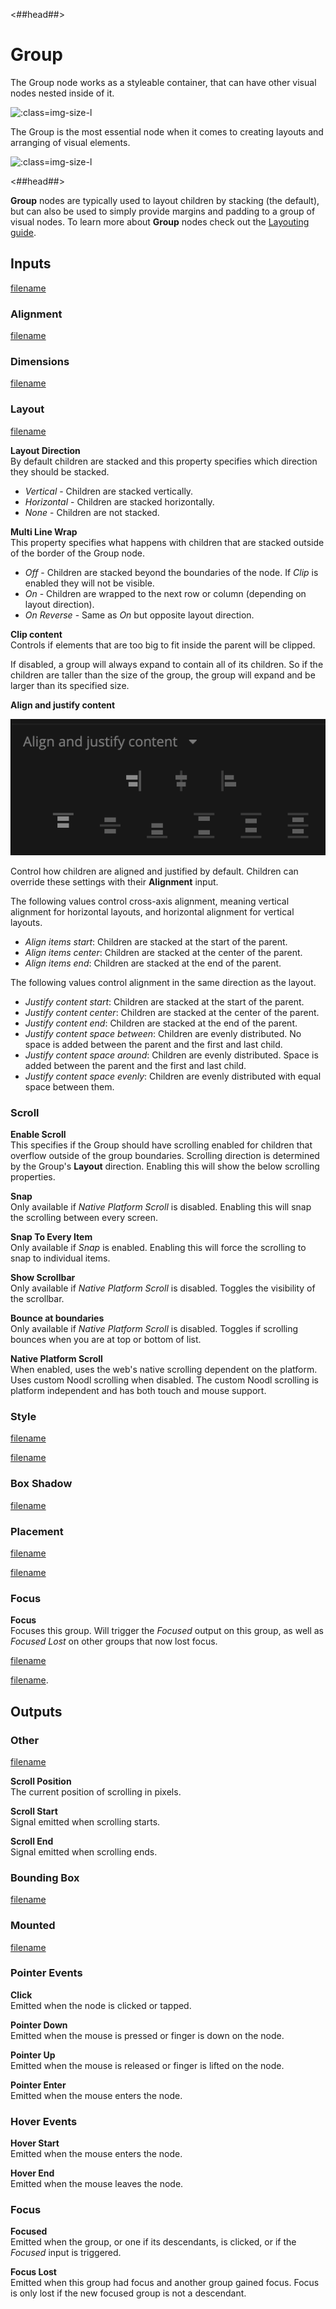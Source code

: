 <##head##>
# Group

The Group node works as a styleable container, that can have other visual nodes nested inside of it.

![](/group_visual.png ':class=img-size-l')

The Group is the most essential node when it comes to creating layouts and arranging of visual elements.

![](/group_node.png ':class=img-size-l')

<##head##>

**Group** nodes are typically used to layout children by stacking (the default), but can also be used to simply provide margins and padding to a group of visual nodes. To learn more about **Group** nodes check out the [Layouting guide](/guides/layouts.md).

## Inputs
[filename](../shared-props/inputs/margin-and-padding/README.md ':include')

### Alignment

[filename](../shared-props/inputs/alignment/README.md ':include')

### Dimensions

[filename](../shared-props/inputs/size-mode-and-dimensions/README.md ':include')

### Layout

[filename](../shared-props/inputs/position/README.md ':include')

**Layout Direction**  
By default children are stacked and this property specifies which direction they should be stacked.

- _Vertical_ - Children are stacked vertically.
- _Horizontal_ - Children are stacked horizontally.
- _None_ - Children are not stacked.

**Multi Line Wrap**  
This property specifies what happens with children that are stacked outside of the border of the Group node.

- _Off_ - Children are stacked beyond the boundaries of the node. If _Clip_ is enabled they will not be visible.
- _On_ - Children are wrapped to the next row or column (depending on layout direction).
- _On Reverse_ - Same as _On_ but opposite layout direction.

**Clip content**  
Controls if elements that are too big to fit inside the parent will be clipped.

If disabled, a group will always expand to contain all of its children. So if the children are taller than the size of the group, the group will expand and be larger than its specified size.

**Align and justify content**  

![](../shared-props/inputs/group-align-and-justify.png ':class=img-size-m')

Control how children are aligned and justified by default. Children can override these settings with their **Alignment** input.

The following values control cross-axis alignment, meaning vertical alignment for horizontal layouts, and horizontal alignment for vertical layouts.
- _Align items start_: Children are stacked at the start of the parent.
- _Align items center_: Children are stacked at the center of the parent.
- _Align items end_: Children are stacked at the end of the parent.

The following values control alignment in the same direction as the layout.
- _Justify content start_: Children are stacked at the start of the parent.
- _Justify content center_: Children are stacked at the center of the parent.
- _Justify content end_: Children are stacked at the end of the parent.
- _Justify content space between_: Children are evenly distributed. No space is added between the parent and the first and last child.
- _Justify content space around_: Children are evenly distributed. Space is added between the parent and the first and last child.
- _Justify content space evenly_: Children are evenly distributed with equal space between them.


### Scroll

**Enable Scroll**  
This specifies if the Group should have scrolling enabled for children that overflow outside of the group boundaries. Scrolling direction is determined by the Group's **Layout** direction. Enabling this will show the below scrolling properties.

**Snap**  
Only available if _Native Platform Scroll_ is disabled. Enabling this will snap the scrolling between every screen.

**Snap To Every Item**  
Only available if _Snap_ is enabled. Enabling this will force the scrolling to snap to individual items.

**Show Scrollbar**  
Only available if _Native Platform Scroll_ is disabled. Toggles the visibility of the scrollbar.

**Bounce at boundaries**  
Only available if _Native Platform Scroll_ is disabled. Toggles if scrolling bounces when you are at top or bottom of list.

**Native Platform Scroll**  
When enabled, uses the web's native scrolling dependent on the platform. Uses custom Noodl scrolling when disabled. The custom Noodl scrolling is platform independent and has both touch and mouse support.

### Style

[filename](../shared-props/inputs/visibility-styles/README.md ':include')

[filename](../shared-props/inputs/border-and-corner-styles/README.md ':include')


### Box Shadow

[filename](../shared-props/inputs/box-shadow-styles/README.md ':include')


### Placement

[filename](../shared-props/inputs/placement-styles/README.md ':include')

[filename](../shared-props/inputs/dimension-constraints/README.md ':include')


### Focus

**Focus**  
Focuses this group. Will trigger the _Focused_ output on this group, as well as _Focused Lost_ on other groups that now lost focus.


[filename](../shared-props/inputs/other/README.md ':include')


[filename](../shared-props/inputs/advanced-style/README.md ':include').

## Outputs

### Other

[filename](../shared-props/outputs/other/README.md ':include')

**Scroll Position**  
The current position of scrolling in pixels.

**Scroll Start**  
Signal emitted when scrolling starts.

**Scroll End**  
Signal emitted when scrolling ends.

### Bounding Box

[filename](../shared-props/outputs/bounding-box/README.md ':include')

### Mounted

[filename](../shared-props/outputs/mounted/README.md ':include')

### Pointer Events

**Click**  
Emitted when the node is clicked or tapped.

**Pointer Down**  
Emitted when the mouse is pressed or finger is down on the node.

**Pointer Up**  
Emitted when the mouse is released or finger is lifted on the node.

**Pointer Enter**  
Emitted when the mouse enters the node.

### Hover Events

**Hover Start**  
Emitted when the mouse enters the node.

**Hover End**  
Emitted when the mouse leaves the node.

### Focus

**Focused**  
Emitted when the group, or one if its descendants, is clicked, or if the _Focused_ input is triggered.

**Focus Lost**  
Emitted when this group had focus and another group gained focus. Focus is only lost if the new focused group is not a descendant.